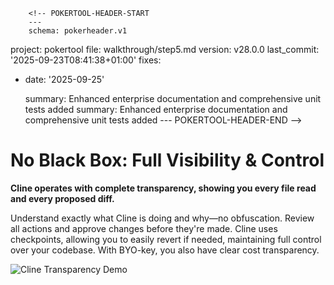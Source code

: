         <!-- POKERTOOL-HEADER-START
        ---
        schema: pokerheader.v1
project: pokertool
file: walkthrough/step5.md
version: v28.0.0
last_commit: '2025-09-23T08:41:38+01:00'
fixes:

- date: '2025-09-25'

  summary: Enhanced enterprise documentation and comprehensive unit tests added
  summary: Enhanced enterprise documentation and comprehensive unit tests added
        ---
        POKERTOOL-HEADER-END -->
# No Black Box: Full Visibility & Control

**Cline operates with complete transparency, showing you every file read and every proposed diff.**

Understand exactly what Cline is doing and why—no obfuscation. Review all actions and approve changes before they're made. Cline uses checkpoints, allowing you to easily revert if needed, maintaining full control over your codebase. With BYO-key, you also have clear cost transparency.

![Cline Transparency Demo](https://storage.googleapis.com/cline_public_images/docs/assets/clines-transparency-hifi-5_compress.webp)
